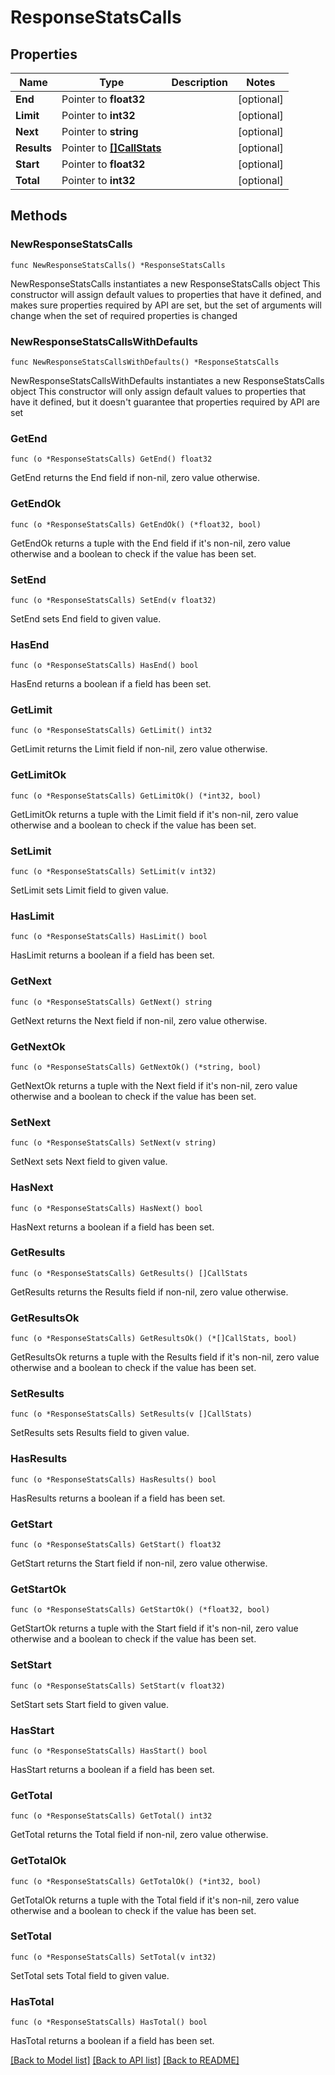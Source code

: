 # ResponseStatsCalls

## Properties

Name | Type | Description | Notes
------------ | ------------- | ------------- | -------------
**End** | Pointer to **float32** |  | [optional] 
**Limit** | Pointer to **int32** |  | [optional] 
**Next** | Pointer to **string** |  | [optional] 
**Results** | Pointer to [**[]CallStats**](CallStats.md) |  | [optional] 
**Start** | Pointer to **float32** |  | [optional] 
**Total** | Pointer to **int32** |  | [optional] 

## Methods

### NewResponseStatsCalls

`func NewResponseStatsCalls() *ResponseStatsCalls`

NewResponseStatsCalls instantiates a new ResponseStatsCalls object
This constructor will assign default values to properties that have it defined,
and makes sure properties required by API are set, but the set of arguments
will change when the set of required properties is changed

### NewResponseStatsCallsWithDefaults

`func NewResponseStatsCallsWithDefaults() *ResponseStatsCalls`

NewResponseStatsCallsWithDefaults instantiates a new ResponseStatsCalls object
This constructor will only assign default values to properties that have it defined,
but it doesn't guarantee that properties required by API are set

### GetEnd

`func (o *ResponseStatsCalls) GetEnd() float32`

GetEnd returns the End field if non-nil, zero value otherwise.

### GetEndOk

`func (o *ResponseStatsCalls) GetEndOk() (*float32, bool)`

GetEndOk returns a tuple with the End field if it's non-nil, zero value otherwise
and a boolean to check if the value has been set.

### SetEnd

`func (o *ResponseStatsCalls) SetEnd(v float32)`

SetEnd sets End field to given value.

### HasEnd

`func (o *ResponseStatsCalls) HasEnd() bool`

HasEnd returns a boolean if a field has been set.

### GetLimit

`func (o *ResponseStatsCalls) GetLimit() int32`

GetLimit returns the Limit field if non-nil, zero value otherwise.

### GetLimitOk

`func (o *ResponseStatsCalls) GetLimitOk() (*int32, bool)`

GetLimitOk returns a tuple with the Limit field if it's non-nil, zero value otherwise
and a boolean to check if the value has been set.

### SetLimit

`func (o *ResponseStatsCalls) SetLimit(v int32)`

SetLimit sets Limit field to given value.

### HasLimit

`func (o *ResponseStatsCalls) HasLimit() bool`

HasLimit returns a boolean if a field has been set.

### GetNext

`func (o *ResponseStatsCalls) GetNext() string`

GetNext returns the Next field if non-nil, zero value otherwise.

### GetNextOk

`func (o *ResponseStatsCalls) GetNextOk() (*string, bool)`

GetNextOk returns a tuple with the Next field if it's non-nil, zero value otherwise
and a boolean to check if the value has been set.

### SetNext

`func (o *ResponseStatsCalls) SetNext(v string)`

SetNext sets Next field to given value.

### HasNext

`func (o *ResponseStatsCalls) HasNext() bool`

HasNext returns a boolean if a field has been set.

### GetResults

`func (o *ResponseStatsCalls) GetResults() []CallStats`

GetResults returns the Results field if non-nil, zero value otherwise.

### GetResultsOk

`func (o *ResponseStatsCalls) GetResultsOk() (*[]CallStats, bool)`

GetResultsOk returns a tuple with the Results field if it's non-nil, zero value otherwise
and a boolean to check if the value has been set.

### SetResults

`func (o *ResponseStatsCalls) SetResults(v []CallStats)`

SetResults sets Results field to given value.

### HasResults

`func (o *ResponseStatsCalls) HasResults() bool`

HasResults returns a boolean if a field has been set.

### GetStart

`func (o *ResponseStatsCalls) GetStart() float32`

GetStart returns the Start field if non-nil, zero value otherwise.

### GetStartOk

`func (o *ResponseStatsCalls) GetStartOk() (*float32, bool)`

GetStartOk returns a tuple with the Start field if it's non-nil, zero value otherwise
and a boolean to check if the value has been set.

### SetStart

`func (o *ResponseStatsCalls) SetStart(v float32)`

SetStart sets Start field to given value.

### HasStart

`func (o *ResponseStatsCalls) HasStart() bool`

HasStart returns a boolean if a field has been set.

### GetTotal

`func (o *ResponseStatsCalls) GetTotal() int32`

GetTotal returns the Total field if non-nil, zero value otherwise.

### GetTotalOk

`func (o *ResponseStatsCalls) GetTotalOk() (*int32, bool)`

GetTotalOk returns a tuple with the Total field if it's non-nil, zero value otherwise
and a boolean to check if the value has been set.

### SetTotal

`func (o *ResponseStatsCalls) SetTotal(v int32)`

SetTotal sets Total field to given value.

### HasTotal

`func (o *ResponseStatsCalls) HasTotal() bool`

HasTotal returns a boolean if a field has been set.


[[Back to Model list]](../README.md#documentation-for-models) [[Back to API list]](../README.md#documentation-for-api-endpoints) [[Back to README]](../README.md)


